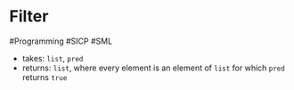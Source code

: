 # Filter

#Programming #SICP #SML

- takes: `list`, `pred`
- returns: `list`, where every element is an element of `list` for which `pred` returns `true`
